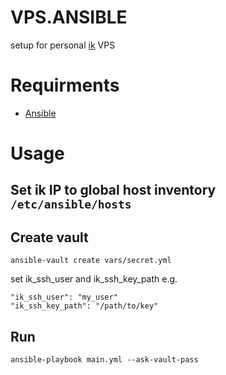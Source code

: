 # VPS.ANSIBLE

setup for personal [ik](https://infomaniak.com) VPS

# Requirments

- [Ansible](https://www.ansible.com/)

# Usage

## Set ik IP to global host inventory `/etc/ansible/hosts`

## Create vault

    ansible-vault create vars/secret.yml

set ik_ssh_user and ik_ssh_key_path e.g.

    "ik_ssh_user": "my_user"
    "ik_ssh_key_path": "/path/to/key"

## Run

    ansible-playbook main.yml --ask-vault-pass